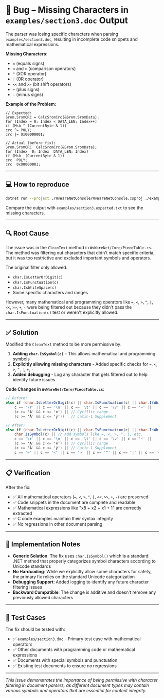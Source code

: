 # 🐞 Bug – Missing Characters in `examples/section3.doc` Output

The parser was losing specific characters when parsing `examples/section3.doc`, resulting in incomplete code snippets and mathematical expressions.

**Missing Characters:**
- `=` (equals signs)
- `<` and `>` (comparison operators)
- `^` (XOR operator)
- `|` (OR operator)
- `<<` and `>>` (bit shift operators)
- `+` (plus signs)
- `-` (minus signs)

**Example of the Problem:**
```
// Expected:
Srom.SromCRC = CalcSromCrc(&Srom.SromData);
for (Index = 0; Index < DATA_LEN; Index++)
if (Msb ^ (CurrentByte & 1))
crc ^= POLY;
crc |= 0x00000001;

// Actual (before fix):
Srom.SromCRC  CalcSromCrc(&Srom.SromData);
for (Index  0; Index  DATA_LEN; Index)
if (Msb  (CurrentByte & 1))
crc  POLY;
crc  0x00000001;
```

---

## 💻 How to reproduce

```bash
dotnet run --project ./WvWareNetConsole/WvWareNetConsole.csproj ./examples/section3.doc
```

Compare the output with `examples/section3.expected.txt` to see the missing characters.

---

## 🔍 Root Cause

The issue was in the `CleanText` method in `WvWareNet/Core/PieceTable.cs`. The method was filtering out characters that didn't match specific criteria, but it was too restrictive and excluded important symbols and operators.

The original filter only allowed:
- `char.IsLetterOrDigit(c)`
- `char.IsPunctuation(c)` 
- `char.IsWhiteSpace(c)`
- Some specific characters and ranges

However, many mathematical and programming operators like `=`, `<`, `>`, `^`, `|`, `<<`, `>>`, `+`, `-` were being filtered out because they didn't pass the `char.IsPunctuation(c)` test or weren't explicitly allowed.

---

## ✅ Solution

Modified the `CleanText` method to be more permissive by:

1. **Adding `char.IsSymbol(c)`** - This allows mathematical and programming symbols
2. **Explicitly allowing missing characters** - Added specific checks for `=`, `<`, `>`, `^`, `|`, `+`, `-`
3. **Added debugging** - Log any character that gets filtered out to help identify future issues

**Code Changes in `WvWareNet/Core/PieceTable.cs`:**

```csharp
// Before:
else if (char.IsLetterOrDigit(c) || char.IsPunctuation(c) || char.IsWhiteSpace(c) ||
    c == '\r' || c == '\n' || c == '\t' || c == '\v' || c == '~' ||
    (c >= 'А' && c <= 'я') || // Cyrillic range
    (c >= 'À' && c <= 'ÿ'))   // Latin-1 Supplement

// After:
else if (char.IsLetterOrDigit(c) || char.IsPunctuation(c) || char.IsWhiteSpace(c) ||
    char.IsSymbol(c) || // Add symbols like =, <, >, ^, |, etc.
    c == '\r' || c == '\n' || c == '\t' || c == '\v' || c == '~' ||
    (c >= 'А' && c <= 'я') || // Cyrillic range
    (c >= 'À' && c <= 'ÿ') || // Latin-1 Supplement
    c == '=' || c == '<' || c == '>' || c == '^' || c == '|' || c == '+' || c == '-') // Explicitly allow missing chars
```

---

## 📋 Verification

After the fix:
- ✅ All mathematical operators (`=`, `<`, `>`, `^`, `|`, `<<`, `>>`, `+`, `-`) are preserved
- ✅ Code snippets in the document are complete and readable
- ✅ Mathematical expressions like "x8 + x2 + x1 + 1" are correctly extracted
- ✅ C code examples maintain their syntax integrity
- ✅ No regressions in other document parsing

---

## 🚧 Implementation Notes

- **Generic Solution**: The fix uses `char.IsSymbol()` which is a standard .NET method that properly categorizes symbol characters according to Unicode standards
- **No Hardcoding**: While we explicitly allow some characters for safety, the primary fix relies on the standard Unicode categorization
- **Debugging Support**: Added logging to identify any future character filtering issues
- **Backward Compatible**: The change is additive and doesn't remove any previously allowed characters

---

## 🧪 Test Cases

The fix should be tested with:
- ✅ `examples/section3.doc` - Primary test case with mathematical operators
- ✅ Other documents with programming code or mathematical expressions
- ✅ Documents with special symbols and punctuation
- ✅ Existing test documents to ensure no regressions

---

*This issue demonstrates the importance of being permissive with character filtering in document parsers, as different document types may contain various symbols and operators that are essential for content integrity.*
